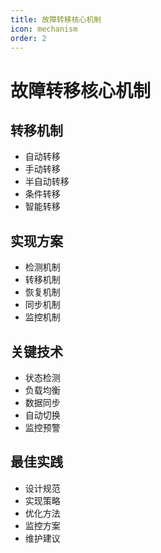```yaml
---
title: 故障转移核心机制
icon: mechanism
order: 2
---
```


# 故障转移核心机制

## 转移机制
- 自动转移
- 手动转移
- 半自动转移
- 条件转移
- 智能转移

## 实现方案
- 检测机制
- 转移机制
- 恢复机制
- 同步机制
- 监控机制

## 关键技术
- 状态检测
- 负载均衡
- 数据同步
- 自动切换
- 监控预警

## 最佳实践
- 设计规范
- 实现策略
- 优化方法
- 监控方案
- 维护建议
